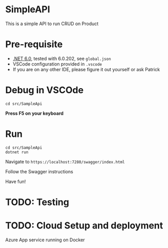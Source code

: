 # SimpleAPI
This is a simple API to run CRUD on Product

# Pre-requisite 
- [.NET 6.0](https://dotnet.microsoft.com/en-us/download/dotnet/6.0), tested with 6.0.202, see `global.json`
- VSCode configuration provided in `.vscode`
- If you are on any other IDE, please figure it out yourself or ask Patrick

# Debug in VSCOde 
```shell
cd src/SampleApi
```
**Press F5 on your keyboard**

# Run
```shell
cd src/SampleApi
dotnet run
```
Navigate to `https://localhost:7280/swagger/index.html`

Follow the Swagger instructions

Have fun!

# TODO: Testing

# TODO: Cloud Setup and deployment
Azure App service running on Docker